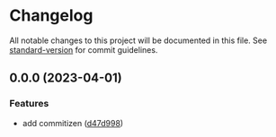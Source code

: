 # Changelog

All notable changes to this project will be documented in this file. See [standard-version](https://github.com/conventional-changelog/standard-version) for commit guidelines.

## 0.0.0 (2023-04-01)


### Features

* add commitizen ([d47d998](https://github.com/ismaelcostarc/react-aurora/commit/d47d998aff1d0ea3f4c998413267107f1d40490c))
